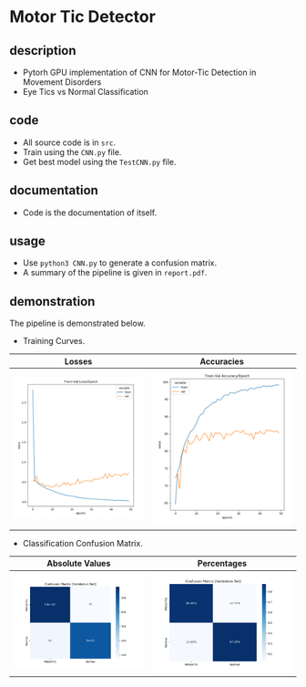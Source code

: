 # Motor Tic Detector 

## description
- Pytorh GPU implementation of CNN for Motor-Tic Detection in Movement Disorders
- Eye Tics vs Normal Classification


## code
- All source code is in `src`.
- Train using the `CNN.py` file.
- Get best model using the `TestCNN.py` file.

## documentation
- Code is the documentation of itself.

## usage
- Use `python3 CNN.py` to generate a confusion matrix.
- A summary of the pipeline is given in `report.pdf`.

## demonstration
The pipeline is demonstrated below.

- Training Curves.

| Losses | Accuracies |
| --- | --- |
| ![](./figs/real_loss.PNG) | ![](./figs/real_accuracy.PNG) |

- Classification Confusion Matrix.

| Absolute Values | Percentages |
| --- | --- |
| ![](./figs/val_conf_mat.png) | ![](./figs/val_conf_mat_percent.png) |


